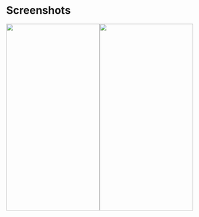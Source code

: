 # Screenshots

<img src="https://github.com/salihsogutt/DgsSayacApp/assets/79975151/6069e638-8d85-43c1-8742-fbb2d763ceec.png" width="250" height="500" /><img src="https://github.com/salihsogutt/DgsSayacApp/assets/79975151/355391eb-cb8f-4ace-84cb-206a71cb81d7.png" width="250" height="500" />
